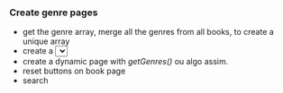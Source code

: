 ### Create genre pages

-   get the genre array, merge all the genres from all books, to create a unique array
-   create a <select> that shows all the choices + **all** (default)
-   create a dynamic page with _getGenres()_ ou algo assim.
- reset buttons on book page
- search

<!--test-->
